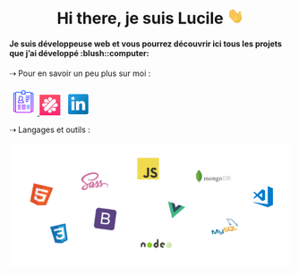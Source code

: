 <h1 align="center"> Hi there, je suis Lucile <img src="https://github.com/LucileGombert/LucileGombert/blob/main/images/wave.gif" width="30px"></h1>

<h4>Je suis développeuse web et vous pourrez découvrir ici tous les projets que j’ai développé :blush::computer:</h4>


 ⇢ Pour en savoir un peu plus sur moi :
<br>
<br>
<a href="https://drive.google.com/file/d/1vX9VaJz4rdp601Z7S6xBAB4zRkdqCczT/view"><img height="50" src="https://github.com/LucileGombert/LucileGombert/blob/main/images/cv.png">
<a href="https://www.malt.fr/profile/lucilegombert"><img height="37" src="https://github.com/LucileGombert/LucileGombert/blob/main/images/logomalt.jpg"></a>&nbsp;&nbsp;
<a href="https://www.linkedin.com/in/lucile-gombert/"><img height="40" src="https://github.com/LucileGombert/LucileGombert/blob/main/images/linkedin.png"></a>




⇢ Langages et outils :
<br>
<br>![](https://github.com/LucileGombert/LucileGombert/blob/main/images/icons.png)
